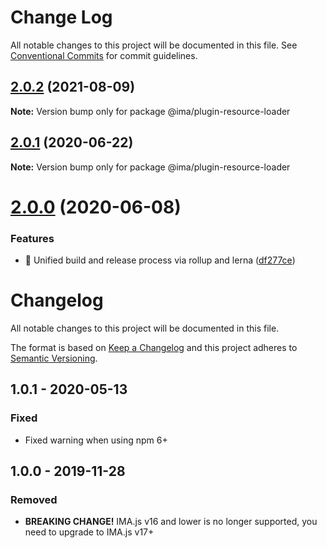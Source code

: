 # Change Log

All notable changes to this project will be documented in this file.
See [Conventional Commits](https://conventionalcommits.org) for commit guidelines.

## [2.0.2](https://github.com/seznam/IMA.js-plugins/compare/@ima/plugin-resource-loader@2.0.1...@ima/plugin-resource-loader@2.0.2) (2021-08-09)

**Note:** Version bump only for package @ima/plugin-resource-loader





## [2.0.1](https://github.com/seznam/IMA.js-plugins/compare/@ima/plugin-resource-loader@2.0.0...@ima/plugin-resource-loader@2.0.1) (2020-06-22)

**Note:** Version bump only for package @ima/plugin-resource-loader





# [2.0.0](https://github.com/seznam/IMA.js-plugins/compare/@ima/plugin-resource-loader@1.0.1...@ima/plugin-resource-loader@2.0.0) (2020-06-08)


### Features

* 🎸  Unified build and release process via rollup and lerna ([df277ce](https://github.com/seznam/IMA.js-plugins/commit/df277ce5bae0cacc9c5b4d6957bdc786ac9cf571))





# Changelog

All notable changes to this project will be documented in this file.

The format is based on [Keep a Changelog](http://keepachangelog.com/en/1.0.0/)
and this project adheres to [Semantic Versioning](http://semver.org/spec/v2.0.0.html).

## 1.0.1 - 2020-05-13
### Fixed
- Fixed warning when using npm 6+

## 1.0.0 - 2019-11-28
### Removed
- **BREAKING CHANGE!** IMA.js v16 and lower is no longer supported, you need to upgrade to IMA.js v17+
